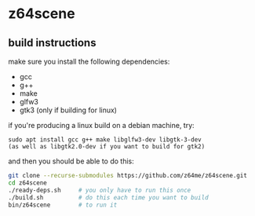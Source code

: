 # z64scene

## build instructions

make sure you install the following dependencies:
- gcc
- g++
- make
- glfw3
- gtk3 (only if building for linux)

if you're producing a linux build on a debian machine, try:
```
sudo apt install gcc g++ make libglfw3-dev libgtk-3-dev
(as well as libgtk2.0-dev if you want to build for gtk2)
```

and then you should be able to do this:
```sh
git clone --recurse-submodules https://github.com/z64me/z64scene.git
cd z64scene
./ready-deps.sh     # you only have to run this once
./build.sh          # do this each time you want to build
bin/z64scene        # to run it
```

